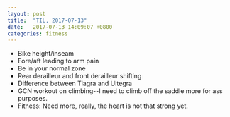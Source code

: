 ```yaml
---
layout: post
title:  "TIL, 2017-07-13"
date:   2017-07-13 14:09:07 +0800
categories: fitness
---
```


- Bike height/inseam
- Fore/aft leading to arm pain
- Be in your normal zone
- Rear derailleur and front derailleur shifting
- Difference between Tiagra and Ultegra
- GCN workout on climbing--I need to climb off the saddle more for ass purposes.
- Fitness: Need more, really, the heart is not that strong yet.
